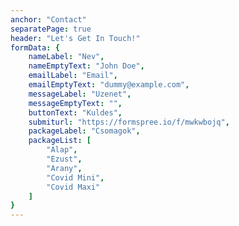 ```yaml
---
anchor: "Contact"
separatePage: true
header: "Let's Get In Touch!"
formData: {
    nameLabel: "Nev",
    nameEmptyText: "John Doe",
    emailLabel: "Email",
    emailEmptyText: "dummy@example.com",
    messageLabel: "Uzenet",
    messageEmptyText: "",
    buttonText: "Kuldes",
    submiturl: "https://formspree.io/f/mwkwbojq",
    packageLabel: "Csomagok",
    packageList: [
        "Alap",
        "Ezust",
        "Arany",
        "Covid Mini", 
        "Covid Maxi"
    ]
}
---
```

